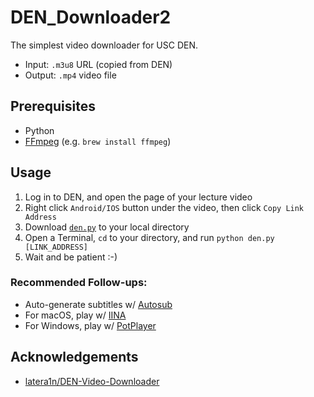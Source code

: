 # DEN_Downloader2

The simplest video downloader for USC DEN.

* Input: `.m3u8` URL (copied from DEN)
* Output: `.mp4` video file

## Prerequisites
* Python
* [FFmpeg](https://www.ffmpeg.org/) (e.g. `brew install ffmpeg`) 

## Usage
1. Log in to DEN, and open the page of your lecture video
2. Right click `Android/IOS` button under the video, then click `Copy Link Address`
3. Download [`den.py`](https://raw.githubusercontent.com/JiashengWu/DEN_Downloader2/master/den.py) to your local directory
4. Open a Terminal, `cd` to your directory, and run `python den.py [LINK_ADDRESS]`
5. Wait and be patient :-)

### Recommended Follow-ups:
* Auto-generate subtitles w/ [Autosub](https://github.com/agermanidis/autosub)
* For macOS, play w/ [IINA](https://iina.io/)
* For Windows, play w/ [PotPlayer](https://potplayer.daum.net/)

## Acknowledgements
* [latera1n/DEN-Video-Downloader](https://github.com/latera1n/DEN-Video-Downloader)
